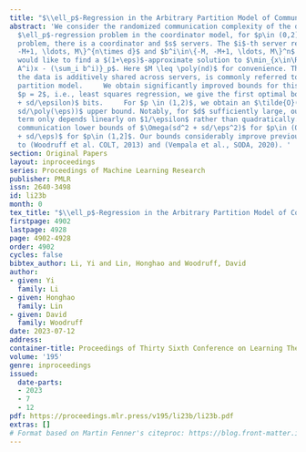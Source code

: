 ```yaml
---
title: "$\\ell_p$-Regression in the Arbitrary Partition Model of Communication"
abstract: 'We consider the randomized communication complexity of the distributed
  $\ell_p$-regression problem in the coordinator model, for $p\in (0,2]$. In this
  problem, there is a coordinator and $s$ servers. The $i$-th server receives $A^i\in\{-M,
  -M+1, \ldots, M\}^{n\times d}$ and $b^i\in\{-M, -M+1, \ldots, M\}^n$ and the coordinator
  would like to find a $(1+\eps)$-approximate solution to $\min_{x\in\R^n} \norm{(\sum_i
  A^i)x - (\sum_i b^i)}_p$. Here $M \leq \poly(nd)$ for convenience. This model, where
  the data is additively shared across servers, is commonly referred to as the arbitrary
  partition model.     We obtain significantly improved bounds for this problem. For
  $p = 2$, i.e., least squares regression, we give the first optimal bound of $\tilde{\Theta}(sd^2
  + sd/\epsilon)$ bits.     For $p \in (1,2)$, we obtain an $\tilde{O}(sd^2/\eps +
  sd/\poly(\eps))$ upper bound. Notably, for $d$ sufficiently large, our leading order
  term only depends linearly on $1/\epsilon$ rather than quadratically. We also show
  communication lower bounds of $\Omega(sd^2 + sd/\eps^2)$ for $p\in (0,1]$ and $\Omega(sd^2
  + sd/\eps)$ for $p\in (1,2]$. Our bounds considerably improve previous bounds due
  to (Woodruff et al. COLT, 2013) and (Vempala et al., SODA, 2020). '
section: Original Papers
layout: inproceedings
series: Proceedings of Machine Learning Research
publisher: PMLR
issn: 2640-3498
id: li23b
month: 0
tex_title: "$\\ell_p$-Regression in the Arbitrary Partition Model of Communication"
firstpage: 4902
lastpage: 4928
page: 4902-4928
order: 4902
cycles: false
bibtex_author: Li, Yi and Lin, Honghao and Woodruff, David
author:
- given: Yi
  family: Li
- given: Honghao
  family: Lin
- given: David
  family: Woodruff
date: 2023-07-12
address: 
container-title: Proceedings of Thirty Sixth Conference on Learning Theory
volume: '195'
genre: inproceedings
issued:
  date-parts:
  - 2023
  - 7
  - 12
pdf: https://proceedings.mlr.press/v195/li23b/li23b.pdf
extras: []
# Format based on Martin Fenner's citeproc: https://blog.front-matter.io/posts/citeproc-yaml-for-bibliographies/
---
```

